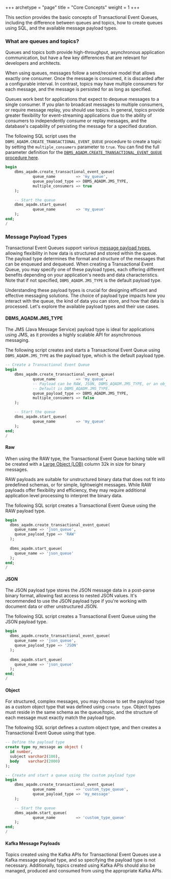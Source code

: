 +++
archetype = "page"
title = "Core Concepts"
weight = 1
+++

This section provides the basic concepts of Transactional Event Queues, including the difference between queues and topics, how to create queues using SQL, and the available message payload types.

### What are queues and topics?

Queues and topics both provide high-throughput, asynchronous application communication, but have a few key differences that are relevant for developers and architects.

When using queues, messages follow a send/receive model that allows exactly one consumer. Once the message is consumed, it is discarded after a configurable interval. In contrast, topics may have multiple consumers for each message, and the message is persisted for as long as specified.

Queues work best for applications that expect to dequeue messages to a single consumer. If you plan to broadcast messages to multiple consumers, or require message replay, you should use topics. In general, topics provide greater flexibility for event-streaming applications due to the ability of consumers to independently consume or replay messages, and the database's capability of persisting the message for a specified duration.

The following SQL script uses the `DBMS_AQADM.CREATE_TRANSACTIONAL_EVENT_QUEUE` procedure to create a topic by setting the `multiple_consumers` parameter to `true`. You can find the full parameter definition for the [`DBMS_AQADM.CREATE_TRANSACTIONAL_EVENT_QUEUE` procedure here](https://docs.oracle.com/en/database/oracle/oracle-database/23/arpls/DBMS_AQADM.html#GUID-93B0FF90-5045-4437-A9C4-B7541BEBE573).

```sql
begin
    dbms_aqadm.create_transactional_event_queue(
            queue_name         => 'my_queue',
            queue_payload_type => DBMS_AQADM.JMS_TYPE,
            multiple_consumers => true
    );

    -- Start the queue
    dbms_aqadm.start_queue(
            queue_name         => 'my_queue'
    );
end;
/
```

### Message Payload Types

Transactional Event Queues support various [message payload types](https://docs.oracle.com/en/database/oracle/oracle-database/23/arpls/DBMS_AQ.html#GUID-56E78CA6-3EB0-44C9-AEB7-F13A5A077D73), allowing flexibility in how data is structured and stored within the queue. The payload type determines the format and structure of the messages that can be enqueued and dequeued. When creating a Transactional Event Queue, you may specify one of these payload types, each offering different benefits depending on your application's needs and data characteristics. Note that if not specified, `DBMS_AQADM.JMS_TYPE` is the default payload type.

Understanding these payload types is crucial for designing efficient and effective messaging solutions. The choice of payload type impacts how you interact with the queue, the kind of data you can store, and how that data is processed. Let's explore the available payload types and their use cases.

#### DBMS_AQADM.JMS_TYPE

The JMS (Java Message Service) payload type is ideal for applications using JMS, as it provides a highly scalable API for asynchronous messaging.

The following script creates and starts a Transactional Event Queue using `DBMS_AQADM.JMS_TYPE` as the payload type, which is the default payload type.

```sql
-- Create a Transactional Event Queue
begin
    dbms_aqadm.create_transactional_event_queue(
            queue_name         => 'my_queue',
            -- Payload can be RAW, JSON, DBMS_AQADM.JMS_TYPE, or an object type.
            -- Default is DBMS_AQADM.JMS_TYPE.
            queue_payload_type => DBMS_AQADM.JMS_TYPE,
            multiple_consumers => false
    );

    -- Start the queue
    dbms_aqadm.start_queue(
            queue_name         => 'my_queue'
    );
end;
/
```

#### Raw

When using the RAW type, the Transactional Event Queue backing table will be created with a [Large Object (LOB)](https://docs.oracle.com/en/database/oracle/oracle-database/23/adque/glossary.html#GUID-E0E22C6A-42AE-41CF-A021-5CB63BABB48E) column 32k in size for binary messages.

RAW payloads are suitable for unstructured binary data that does not fit into predefined schemas, or for simple, lightweight messages. While RAW payloads offer flexibility and efficiency, they may require additional application level processing to interpret the binary data.

The following SQL script creates a Transactional Event Queue using the RAW payload type.

```sql
begin
  dbms_aqadm.create_transactional_event_queue(
    queue_name => 'json_queue',
    queue_payload_type => 'RAW'
  );
  
  dbms_aqadm.start_queue(
    queue_name => 'json_queue'
  );
end;
/
```

#### JSON

The JSON payload type stores the JSON message data in a post-parse binary format, allowing fast access to nested JSON values. It's recommended to use the JSON payload type if you're working with document data or other unstructured JSON.

The following SQL script creates a Transactional Event Queue using the JSON payload type.

```sql
begin
  dbms_aqadm.create_transactional_event_queue(
    queue_name => 'json_queue',
    queue_payload_type => 'JSON'
  );
  
  dbms_aqadm.start_queue(
    queue_name => 'json_queue'
  );
end;
/
```

#### Object

For structured, complex messages, you may choose to set the payload type as a custom object type that was defined using `create type`. Object types must reside in the same schema as the queue/topic, and the structure of each message must exactly match the payload type.

The following SQL script defines a custom object type, and then creates a Transactional Event Queue using that type.

```sql
-- Define the payload type
create type my_message as object (
  id number,
  subject varchar2(100),
  body    varchar2(2000)
);

-- Create and start a queue using the custom payload type
begin
    dbms_aqadm.create_transactional_event_queue(
            queue_name         => 'custom_type_queue',
            queue_payload_type => 'my_message'
    );

    -- Start the queue
    dbms_aqadm.start_queue(
            queue_name         => 'custom_type_queue'
    );
end;
/
```

#### Kafka Message Payloads

Topics created using the Kafka APIs for Transactional Event Queues use a Kafka message payload type, and so specifying the payload type is not necessary. Additionally, topics created using Kafka APIs should also be managed, produced and consumed from using the appropriate Kafka APIs.
